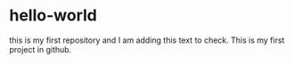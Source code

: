 # hello-world
this is my first repository
and I am adding this text to check.
This is my first project in github.
